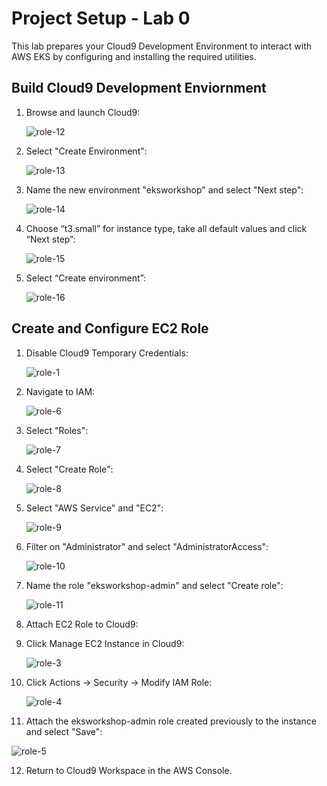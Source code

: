 # Project Setup - Lab 0

This lab prepares your Cloud9 Development Environment to interact with AWS EKS by configuring and installing the required utilities. 

## Build Cloud9 Development Enviornment

1. Browse and launch Cloud9: 

    ![role-12](./images/role-12.png)

2. Select "Create Environment": 

    ![role-13](./images/role-13.png)

3. Name the new environment "eksworkshop" and select "Next step": 

    ![role-14](./images/role-14.png)

4. Choose “t3.small” for instance type, take all default values and click “Next step”: 

    ![role-15](./images/role-15.png)

5. Select “Create environment”: 

    ![role-16](./images/role-16.png)

## Create and Configure EC2 Role

1. Disable Cloud9 Temporary Credentials: 

    ![role-1](./images/role-1.png)

2. Navigate to IAM:

    ![role-6](./images/role-6.png)

3. Select "Roles":

    ![role-7](./images/role-7.png)

4. Select "Create Role":

    ![role-8](./images/role-8.png)

5. Select "AWS Service" and "EC2":

    ![role-9](./images/role-9.png)

6. Filter on  "Administrator" and select "AdministratorAccess":

    ![role-10](./images/role-10.png)

7. Name the role "eksworkshop-admin" and select "Create role":

    ![role-11](./images/role-11.png)

8. Attach EC2 Role to Cloud9:

9. Click Manage EC2 Instance in Cloud9:

     ![role-3](./images/role-3.png)

10. Click Actions -> Security -> Modify IAM Role:

     ![role-4](./images/role-4.png)

11. Attach the eksworkshop-admin role created previously to the instance and select "Save":

 ![role-5](./images/role-5.png)

12. Return to Cloud9 Workspace in the AWS Console.
